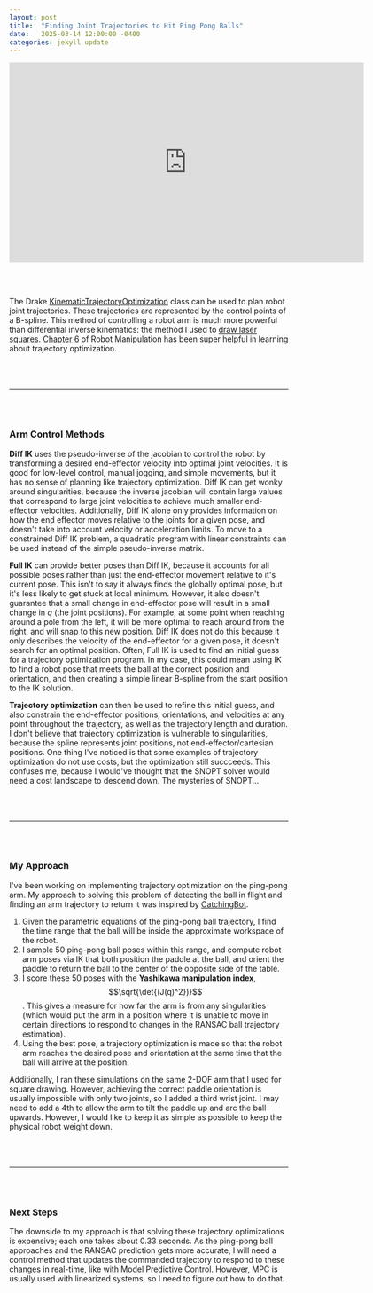 ```yaml
---
layout: post
title:  "Finding Joint Trajectories to Hit Ping Pong Balls"
date:   2025-03-14 12:00:00 -0400
categories: jekyll update
---
```


<script type="text/javascript" async src="https://cdn.jsdelivr.net/npm/mathjax@3/es5/tex-mml-chtml.js"></script>
<link rel="stylesheet" href="/assets/css/styles.css">

<iframe width="640" height="360" src="https://www.youtube.com/embed/aPyj4DK5kH0" title="YouTube video player" frameborder="0" allow="accelerometer; autoplay; clipboard-write; encrypted-media; gyroscope; picture-in-picture" allowfullscreen></iframe>

<br /><br />

The Drake [KinematicTrajectoryOptimization][3] class can be used to plan robot joint trajectories. These trajectories are represented by the control points of a B-spline.
This method of controlling a robot arm is much more powerful than differential inverse kinematics: the method I used to [draw laser squares][4].
[Chapter 6][1] of Robot Manipulation has been super helpful in learning about trajectory optimization.

<hr style = "margin-top: 4rem">
<br /><br />

### Arm Control Methods

**Diff IK** uses the pseudo-inverse of the jacobian to control the robot by transforming a desired end-effector velocity into optimal joint velocities.
It is good for low-level control, manual jogging, and simple movements, but it has no sense of planning like trajectory optimization.
Diff IK can get wonky around singularities, because the inverse jacobian will contain large values that correspond to large joint velocities to achieve much smaller end-effector velocities.
Additionally, Diff IK alone only provides information on how the end effector moves relative to the joints for a given pose, and doesn't take into account velocity or acceleration limits.
To move to a constrained Diff IK problem, a quadratic program with linear constraints can be used instead of the simple pseudo-inverse matrix.

**Full IK** can provide better poses than Diff IK, because it accounts for all possible poses rather than just the end-effector movement relative to it's current pose.
This isn't to say it always finds the globally optimal pose, but it's less likely to get stuck at local minimum. However, it also doesn't guarantee that a small change in end-effector pose
will result in a small change in *q* (the joint positions). For example, at some point when reaching around a pole from the left, it will be more optimal to reach around from the right, and will snap to this new position.
Diff IK does not do this because it only describes the velocity of the end-effector for a given pose, it doesn't search for an optimal position.
Often, Full IK is used to find an initial guess for a trajectory optimization program. In my case, this could mean using IK to find a robot pose that meets the ball at the correct position and orientation,
and then creating a simple linear B-spline from the start position to the IK solution.

**Trajectory optimization** can then be used to refine this initial guess, and also constrain the end-effector positions, orientations, and velocities at any point throughout the trajectory, as well as the trajectory length and duration.
I don't believe that trajectory optimization is vulnerable to singularities, because the spline represents joint positions, not end-effector/cartesian positions.
One thing I've noticed is that some examples of trajectory optimization do not use costs, but the optimization still succceeds. This confuses me, because I would've thought that the SNOPT solver would need a cost landscape to descend down. The mysteries of SNOPT...

<hr style = "margin-top: 4rem">
<br /><br />

### My Approach

I've been working on implementing trajectory optimization on the ping-pong arm. My approach to solving this problem of detecting the ball in flight and finding an arm trajectory to return it was inspired by [CatchingBot][2].

1. Given the parametric equations of the ping-pong ball trajectory, I find the time range that the ball will be inside the approximate workspace of the robot.
2. I sample 50 ping-pong ball poses within this range, and compute robot arm poses via IK that both position the paddle at the ball, and orient the paddle to return the ball to the center of the opposite side of the table.
3. I score these 50 poses with the **Yashikawa manipulation index**, $$\sqrt{\det{(J(q)^2})}$$. This gives a measure for how far the arm is from any singularities (which would put the arm in a position where it is unable to move in certain directions to respond to changes in the RANSAC ball trajectory estimation).
4. Using the best pose, a trajectory optimization is made so that the robot arm reaches the desired pose and orientation at the same time that the ball will arrive at the position.

Additionally, I ran these simulations on the same 2-DOF arm that I used for square drawing. However, achieving the correct paddle orientation is usually impossible with only two joints,
so I added a third wrist joint. I may need to add a 4th to allow the arm to tilt the paddle up and arc the ball upwards. However, I would like to keep it as simple as possible to keep the physical robot weight down.

<hr style = "margin-top: 4rem">
<br /><br />

### Next Steps

The downside to my approach is that solving these trajectory optimizations is expensive; each one takes about 0.33 seconds. As the ping-pong ball approaches and the RANSAC prediction gets more accurate, I will need a control method that updates the commanded trajectory to respond to these changes in real-time, like with Model Predictive Control.
However, MPC is usually used with linearized systems, so I need to figure out how to do that.

[1]: https://manipulation.csail.mit.edu/trajectories.html
[2]: https://www.youtube.com/watch?v=TrhjG72PJNU
[3]: https://drake.mit.edu/doxygen_cxx/classdrake_1_1planning_1_1trajectory__optimization_1_1_kinematic_trajectory_optimization.html
[4]: https://louietouie.github.io/jekyll/update/2024/12/18/drawing-squares.html